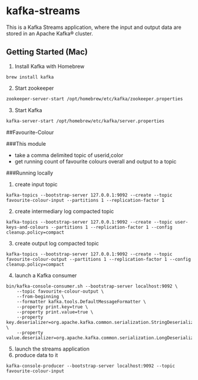# kafka-streams
This is a Kafka Streams application, where the input and output data are stored in an Apache Kafka® cluster.

## Getting Started (Mac)
1. Install Kafka with Homebrew

```
brew install kafka
```

2. Start zookeeper

```bash
zookeeper-server-start /opt/homebrew/etc/kafka/zookeeper.properties

```

3. Start Kafka

```bash
kafka-server-start /opt/homebrew/etc/kafka/server.properties
```

##Favourite-Colour

###This module 
- take a comma delimited topic of userid,color
- get running count of favourite colours overall and output to a topic

###Running locally
1. create input topic
```
kafka-topics --bootstrap-server 127.0.0.1:9092 --create --topic favourite-colour-input --partitions 1 --replication-factor 1
```
2. create intermediary log compacted topic
```
kafka-topics --bootstrap-server 127.0.0.1:9092 --create --topic user-keys-and-colours --partitions 1 --replication-factor 1 --config cleanup.policy=compact
```
3. create output log compacted topic
```
kafka-topics --bootstrap-server 127.0.0.1:9092 --create --topic favourite-colour-output --partitions 1 --replication-factor 1 --config cleanup.policy=compact
```
4. launch a Kafka consumer
```
bin/kafka-console-consumer.sh --bootstrap-server localhost:9092 \
    --topic favourite-colour-output \
    --from-beginning \
    --formatter kafka.tools.DefaultMessageFormatter \
    --property print.key=true \
    --property print.value=true \
    --property key.deserializer=org.apache.kafka.common.serialization.StringDeserializer \
    --property value.deserializer=org.apache.kafka.common.serialization.LongDeserializer
```
5. launch the streams application
6. produce data to it
```
kafka-console-producer --bootstrap-server localhost:9092 --topic favourite-colour-input
```
